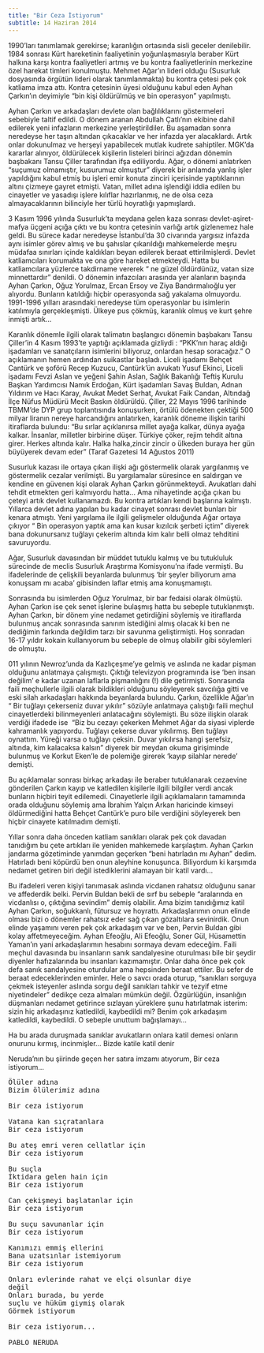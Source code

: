 ```yaml
---
title: "Bir Ceza İstiyorum"
subtitle: 14 Haziran 2014
---
```


1990’ları tanımlamak gerekirse; karanlığın ortasında sisli geceler denilebilir. 1984 sonrası Kürt hareketinin faaliyetinin yoğunlaşmasıyla beraber Kürt halkına karşı kontra faaliyetleri artmış ve bu kontra faaliyetlerinin merkezine özel harekat timleri konulmuştu. Mehmet Ağar’ın lideri olduğu (Susurluk dosyasında örgütün lideri olarak tanımlanmakta)  bu kontra çetesi pek çok katliama imza attı. Kontra çetesinin üyesi olduğunu kabul eden Ayhan Çarkın’ın deyimiyle “bin kişi öldürülmüş ve bin operasyon” yapılmıştı.

Ayhan Çarkın ve arkadaşları devlete olan bağlılıklarını göstermeleri sebebiyle taltif edildi. O dönem aranan Abdullah Çatlı’nın ekibine dahil edilerek yeni infazların merkezine yerleştirildiler. Bu aşamadan sonra neredeyse her taşın altından çıkacaklar ve her infazda yer alacaklardı. Artık onlar dokunulmaz ve herşeyi yapabilecek mutlak kudrete sahiptiler. MGK’da kararlar alınıyor, öldürülecek kişilerin listeleri birinci ağızdan dönemin başbakanı Tansu Çiller tarafından ifşa ediliyordu. Ağar, o dönemi anlatırken “suçumuz olmamıştır, kusurumuz olmuştur” diyerek bir anlamda yanlış işler yapıldığını kabul etmiş bu işleri emir konuta zinciri içerisinde yaptıklarının altını çizmeye gayret etmişti. Vatan, millet adına işlendiği iddia edilen bu cinayetler ve yasadışı işlere kılıflar hazırlanmış, ne de olsa ceza almayacaklarının bilinciyle her türlü hoyratlığı yapmışlardı.

3 Kasım 1996 yılında Susurluk’ta meydana gelen kaza sonrası devlet-aşiret-mafya üçgeni açığa çıktı ve bu kontra çetesinin varlığı artık gizlenemez hale geldi. Bu sürece kadar neredeyse İstanbul’da 30 civarında yargısız infazda aynı isimler görev almış ve bu şahıslar çıkarıldığı mahkemelerde meşru müdafaa sınırları içinde kaldıkları beyan edilerek beraat ettirilmişlerdi. Devlet katliamcıları korumakta ve ona göre hareket etmekteydi. Hatta bu katliamcılara yüzlerce takdirname vererek “ ne güzel öldürdünüz, vatan size minnettardır” denildi. O dönemin infazcıları arasında yer alanların başında Ayhan Çarkın, Oğuz Yorulmaz, Ercan Ersoy ve Ziya Bandırmalıoğlu yer alıyordu. Bunların katıldığı hiçbir operasyonda sağ yakalama olmuyordu. 1991-1996 yılları arasındaki neredeyse tüm operasyonlar bu isimlerin katılımıyla gerçekleşmişti. Ülkeye pus çökmüş, karanlık olmuş ve kurt şehre inmişti artık...

Karanlık dönemle ilgili olarak talimatın başlangıcı dönemin başbakanı Tansu Çiller’in 4 Kasım 1993’te yaptığı açıklamada gizliydi : “PKK’nın haraç aldığı işadamları ve sanatçıların isimlerini biliyoruz, onlardan hesap soracağız.” O açıklamanın hemen ardından suikastlar başladı. Liceli işadamı Behçet Cantürk ve şoförü Recep Kuzucu, Cantürk’ün avukatı Yusuf Ekinci, Liceli işadamı Fevzi Aslan ve yeğeni Şahin Aslan, Sağlık Bakanlığı Teftiş Kurulu Başkan Yardımcısı Namık Erdoğan, Kürt işadamları Savaş Buldan, Adnan Yıldırım ve Hacı Karay, Avukat Medet Serhat, Avukat Faik Candan, Altındağ İlçe Nüfus Müdürü Mecit Baskın öldürüldü. Çiller, 22 Mayıs 1996 tarihinde TBMM’de DYP grup toplantısında konuşurken, örtülü ödenekten çektiği 500 milyar liranın nereye harcandığını anlatırken, karanlık döneme ilişkin tarihi itiraflarda bulundu: “Bu sırlar açıklanırsa millet ayağa kalkar, dünya ayağa kalkar. İnsanlar, milletler birbirine düşer. Türkiye çöker, rejim tehdit altına girer. Herkes altında kalır. Halka halka,zincir zincir o ülkeden buraya her gün büyüyerek devam eder” (Taraf Gazetesi 14 Ağustos 2011) 

Susurluk kazası ile ortaya çıkan ilişki ağı göstermelik olarak yargılanmış ve göstermelik cezalar verilmişti. Bu yargılamalar süresince en saldırgan ve kendine en güvenen kişi olarak Ayhan Çarkın görünmekteydi. Avukatları dahi tehdit etmekten geri kalmıyordu hatta… Ama nihayetinde açığa çıkan bu çeteyi artık devlet kullanamazdı. Bu kontra artıkları kendi başlarına kalmıştı. Yıllarca devlet adına yapılan bu kadar cinayet sonrası devlet bunları bir kenara atmıştı. Yeni yargılama ile ilgili gelişmeler olduğunda Ağar ortaya çıkıyor “ Bin operasyon yaptık ama kan kusar kızılcık şerbeti içtim” diyerek bana dokunursanız tuğlayı çekerim altında kim kalır belli olmaz tehditini savuruyordu. 

Ağar, Susurluk davasından bir müddet tutuklu kalmış ve bu tutukluluk sürecinde de meclis Susurluk Araştırma Komisyonu’na ifade vermişti. Bu ifadelerinde de çelişkili beyanlarda bulunmuş ‘bir şeyler biliyorum ama konuşsam mı acaba’ gibisinden laflar etmiş ama konuşmamıştı. 

Sonrasında bu isimlerden Oğuz Yorulmaz, bir bar fedaisi olarak ölmüştü. Ayhan Çarkın ise çek senet işlerine bulaşmış hatta bu sebeple tutuklanmıştı. Ayhan Çarkın, bir dönem yine nedamet getirdiğini söylemiş ve itiraflarda bulunmuş ancak sonrasında sanırım istediğini almış olacak ki ben ne dediğimin farkında değildim tarzı bir savunma geliştirmişti. Hoş sonradan 16-17 yıldır kokain kullanıyorum bu sebeple de olmuş olabilir gibi söylemleri de olmuştu. 

011 yılının Newroz’unda da Kazlıçeşme’ye gelmiş ve aslında ne kadar pişman olduğunu anlatmaya çalışmıştı. Çıktığı televizyon programında ise ‘ben insan değilim’ e kadar uzanan laflarla pişmanlığını (!) dile getirmişti. Sonrasında faili meçhullerle ilgili olarak bildikleri olduğunu söyleyerek savcılığa gitti ve eski silah arkadaşları hakkında beyanlarda bulundu. Çarkın, özellikle Ağar’ın “ Bir tuğlayı çekerseniz duvar yıkılır” sözüyle anlatmaya çalıştığı faili meçhul cinayetlerdeki bilinmeyenleri anlatacağını söylemişti. Bu söze ilişkin olarak verdiği ifadede ise  “Biz bu cezayı çekerken Mehmet Ağar da siyasi viplerde kahramanlık yapıyordu. Tuğlayı çekerse duvar yıkılırmış. Ben tuğlayı oynattım. Yüreği varsa o tuğlayı çeksin. Duvar yıkılırsa hangi şerefsiz, altında, kim kalacaksa kalsın” diyerek bir meydan okuma girişiminde bulunmuş ve Korkut Eken’le de polemiğe girerek ‘kayıp silahlar nerede’ demişti. 

Bu açıklamalar sonrası birkaç arkadaşı ile beraber tutuklanarak cezaevine gönderilen Çarkın kayıp ve katledilen kişilerle ilgili bilgiler verdi ancak bunların hiçbiri teyit edilemedi. Cinayetlerle ilgili açıklamaların tamamında orada olduğunu söylemiş ama İbrahim Yalçın Arkan haricinde kimseyi öldürmediğini hatta Behçet Cantürk’e puro bile verdiğini söyleyerek ben hiçbir cinayete katılmadım demişti. 

Yıllar sonra daha önceden katliam sanıkları olarak pek çok davadan tanıdığım bu çete artıkları ile yeniden mahkemede karşılaştım. Ayhan Çarkın jandarma gözetiminde yanımdan geçerken “beni hatırladın mı Ayhan” dedim. Hatırladı beni köpürdü ben onun aleyhine konuşunca. Biliyordum ki karşımda nedamet getiren biri değil istediklerini alamayan bir katil vardı…

Bu ifadeleri veren kişiyi tanımasak aslında vicdanen rahatsız olduğunu sanar ve affederdik belki. Pervin Buldan bekli de sırf bu sebeple “aralarında en vicdanlısı o, çıktığına sevindim” demiş olabilir. Ama bizim tanıdığımız katil Ayhan Çarkın, soğukkanlı, fütursuz ve hoyrattı. Arkadaşlarımın onun elinde olması bizi o dönemler rahatsız eder sağ çıkan gözaltılara sevinirdik. Onun elinde yaşamını veren pek çok arkadaşım var ve ben, Pervin Buldan gibi kolay affetmeyeceğim. Ayhan Efeoğlu, Ali Efeoğlu, Soner Gül, Hüsamettin Yaman’ın yani arkadaşlarımın hesabını sormaya devam edeceğim. Faili meçhul davasında bu insanların sanık sandalyesine oturulması bile bir şeydir diyenler hafızalarında bu insanları kazımamıştır. Onlar daha önce pek çok defa sanık sandalyesine oturdular ama hepsinden beraat ettiler. Bu sefer de beraat edeceklerinden eminler. Hele o savcı orada oturup, “sanıkları sorguya çekmek isteyenler aslında sorgu değil sanıkları tahkir ve tezyif etme niyetindeler” dedikçe ceza almaları mümkün değil. Özgürlüğün, insanlığın düşmanları nedamet getirince sızlayan yüreklere şunu hatırlatmak isterim: sizin hiç arkadaşınız katledildi, kaybedildi mi? Benim çok arkadaşım katledildi, kaybedildi. O sebeple unuttum bağışlamayı…

Ha bu arada duruşmada sanıklar avukatların onlara katil demesi onların onurunu kırmış, incinmişler… Bizde katile katil denir 

Neruda’nın bu şiirinde geçen her satıra imzamı atıyorum, Bir ceza istiyorum…

<pre>
Ölüler adına
Bizim ölülerimiz adına

Bir ceza istiyorum

Vatana kan sıçratanlara
Bir ceza istiyorum

Bu ateş emri veren cellatlar için
Bir ceza istiyorum

Bu suçla
İktidara gelen hain için
Bir ceza istiyorum

Can çekişmeyi başlatanlar için
Bir ceza istiyorum

Bu suçu savunanlar için
Bir ceza istiyorum

Kanımızı emmiş ellerini
Bana uzatsınlar istemiyorum
Bir ceza istiyorum

Onları evlerinde rahat ve elçi olsunlar diye
değil
Onları burada, bu yerde
suçlu ve hüküm giymiş olarak
Görmek istiyorum

Bir ceza istiyorum...

PABLO NERUDA
</pre>
